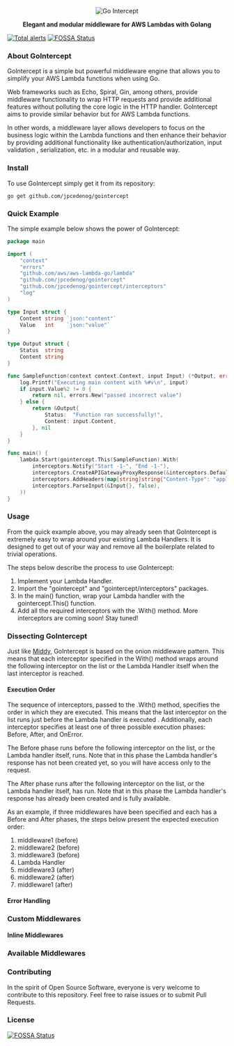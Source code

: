 <div align="center">
  <img alt="Go Intercept" src="img/GoIntercept.png"/>
  <p><strong>Elegant and modular middleware for AWS Lambdas with Golang</strong></p>
</div>

[![Total alerts](https://img.shields.io/lgtm/alerts/g/jpcedenog/gointercept.svg?logo=lgtm&logoWidth=18)](https://lgtm.com/projects/g/jpcedenog/gointercept/alerts/)
[![FOSSA Status](https://app.fossa.com/api/projects/git%2Bgithub.com%2Fjpcedenog%2Fgointercept.svg?type=shield)](https://app.fossa.com/projects/git%2Bgithub.com%2Fjpcedenog%2Fgointercept?ref=badge_shield)

### About GoIntercept

GoIntercept is a simple but powerful middleware engine that allows you to simplify your AWS Lambda functions when using
 Go.

Web frameworks such as Echo, Spiral, Gin, among others, provide middleware functionality to wrap HTTP requests and
 provide additional features without polluting the core logic in the HTTP handler. GoIntercept aims to provide
  similar behavior but for AWS Lambda functions.

In other words, a middleware layer allows developers to focus on the business logic within the Lambda functions and then
 enhance their behavior by providing additional functionality like authentication/authorization, input validation
 , serialization, etc. in a modular and reusable way.

### Install

To use GoIntercept simply get it from its repository:

```shell script
go get github.com/jpcedenog/gointercept
```

### Quick Example

The simple example below shows the power of GoIntercept:

```go
package main

import (
	"context"
	"errors"
	"github.com/aws/aws-lambda-go/lambda"
	"github.com/jpcedenog/gointercept"
	"github.com/jpcedenog/gointercept/interceptors"
	"log"
)

type Input struct {
	Content string `json:"content"`
	Value   int    `json:"value"`
}

type Output struct {
	Status  string
	Content string
}

func SampleFunction(context context.Context, input Input) (*Output, error) {
	log.Printf("Executing main content with %#v\n", input)
	if input.Value%2 != 0 {
		return nil, errors.New("passed incorrect value")
	} else {
		return &Output{
			Status:  "Function ran successfully!",
			Content: input.Content,
		}, nil
	}
}

func main() {
	lambda.Start(gointercept.This(SampleFunction).With(
		interceptors.Notify("Start -1-", "End -1-"),
		interceptors.CreateAPIGatewayProxyResponse(&interceptors.DefaultStatusCodes{Success: 200, Error: 400}),
		interceptors.AddHeaders(map[string]string{"Content-Type": "application/json", "company-header1": "foo1", "company-header2": "foo2"}),
		interceptors.ParseInput(&Input{}, false),
	))
}
```

### Usage

From the quick example above, you may already seen that GoIntercept is extremely easy to wrap around your existing Lambda Handlers. It is designed to get out of your way and remove all the boilerplate related to trivial operations.
 
The steps below describe the process to use GoIntercept:

1. Implement your Lambda Handler.
2. Import the "gointercept" and "gointercept/interceptors" packages.
3. In the main() function, wrap your Lambda handler with the gointercept.This() function.
4. Add all the required interceptors with the .With() method. More interceptors are coming soon! Stay tuned!

### Dissecting GoIntercept

Just like [Middy](https://middy.js.org/), GoIntercept is based on the onion middleware pattern. This means that each interceptor specified in the With() method wraps around the following interceptor on the list or the Lambda Handler itself when the last interceptor is reached.
  
#### Execution Order

The sequence of interceptors, passed to the .With() method, specifies the order in which they are executed. This means that the last interceptor on the list runs just before the Lambda handler is executed . Additionally, each interceptor specifies at least one of three possible execution phases: Before, After, and OnError.

The Before phase runs before the following interceptor on the list, or the Lambda handler itself, runs. Note that in this phase the Lambda handler's response has not been created yet, so you will have access only to the request. 

The After phase runs after the following interceptor on the list, or the Lambda handler itself, has run. Note that in this phase the Lambda handler's response has already been created and is fully available.

As an example, if three middlewares have been specified and each has a Before and After phases, the steps below present the expected execution order:

1. middleware1 (before)
2. middleware2 (before)
3. middleware3 (before)
4. Lambda Handler
5. middleware3 (after)
6. middleware2 (after)
7. middleware1 (after)

#### Error Handling

### Custom Middlewares

#### Inline Middlewares

### Available Middlewares

### Contributing

In the spirit of Open Source Software, everyone is very welcome to contribute to this repository. Feel free to raise issues or to submit Pull Requests.

### License


[![FOSSA Status](https://app.fossa.com/api/projects/git%2Bgithub.com%2Fjpcedenog%2Fgointercept.svg?type=large)](https://app.fossa.com/projects/git%2Bgithub.com%2Fjpcedenog%2Fgointercept?ref=badge_large)